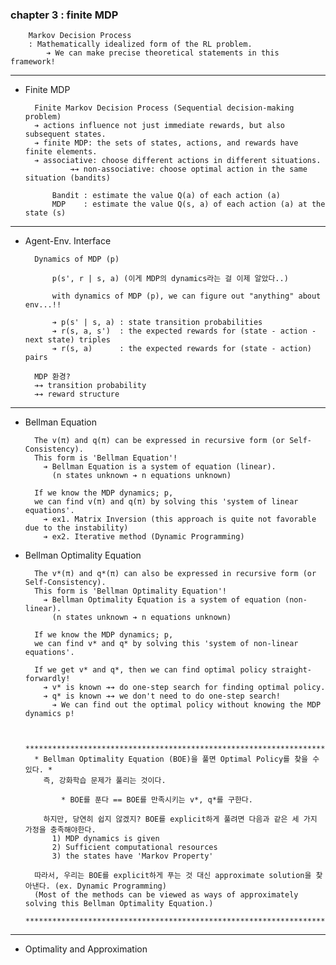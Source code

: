 ### chapter 3 : finite MDP

        Markov Decision Process
        : Mathematically idealized form of the RL problem.
            ➔ We can make precise theoretical statements in this framework! 

---

- Finite MDP

        Finite Markov Decision Process (Sequential decision-making problem)
        ➔ actions influence not just immediate rewards, but also subsequent states.
        ➔ finite MDP: the sets of states, actions, and rewards have finite elements.
        ➔ associative: choose different actions in different situations. 
                ➔➔ non-associative: choose optimal action in the same situation (bandits)

            Bandit : estimate the value Q(a) of each action (a)
            MDP    : estimate the value Q(s, a) of each action (a) at the state (s)



---


- Agent-Env. Interface
    

        Dynamics of MDP (p)

            p(s', r | s, a) (이게 MDP의 dynamics라는 걸 이제 알았다..)

            with dynamics of MDP (p), we can figure out "anything" about env...!!

            ➔ p(s' | s, a) : state transition probabilities
            ➔ r(s, a, s')  : the expected rewards for (state - action - next state) triples
            ➔ r(s, a)      : the expected rewards for (state - action) pairs

        MDP 환경? 
        ➔➔ transition probability 
        ➔➔ reward structure


---

- Bellman Equation

        The v(π) and q(π) can be expressed in recursive form (or Self-Consistency).
        This form is 'Bellman Equation'!
          ➔ Bellman Equation is a system of equation (linear).
            (n states unknown ➔ n equations unknown) 
 
        If we know the MDP dynamics; p, 
        we can find v(π) and q(π) by solving this 'system of linear equations'.
          ➔ ex1. Matrix Inversion (this approach is quite not favorable due to the instability) 
          ➔ ex2. Iterative method (Dynamic Programming)


- Bellman Optimality Equation

        The v*(π) and q*(π) can also be expressed in recursive form (or Self-Consistency).
        This form is 'Bellman Optimality Equation'!
          ➔ Bellman Optimality Equation is a system of equation (non-linear).
            (n states unknown ➔ n equations unknown)
      
        If we know the MDP dynamics; p,
        we can find v* and q* by solving this 'system of non-linear equations'.

        If we get v* and q*, then we can find optimal policy straight-forwardly!
          ➔ v* is known ➔➔ do one-step search for finding optimal policy.
          ➔ q* is known ➔➔ we don't need to do one-step search!
            ➔ We can find out the optimal policy without knowing the MDP dynamics p!

        
        ***************************************************************************************************************
        * Bellman Optimality Equation (BOE)을 풀면 Optimal Policy를 찾을 수 있다. *
          즉, 강화학습 문제가 풀리는 것이다. 

              * BOE를 푼다 == BOE를 만족시키는 v*, q*를 구한다.

          하지만, 당연히 쉽지 않겠지? BOE를 explicit하게 풀려면 다음과 같은 세 가지 가정을 충족해야한다.
            1) MDP dynamics is given 
            2) Sufficient computational resources 
            3) the states have 'Markov Property'

        따라서, 우리는 BOE를 explicit하게 푸는 것 대신 approximate solution을 찾아낸다. (ex. Dynamic Programming)
        (Most of the methods can be viewed as ways of approximately solving this Bellman Optimality Equation.)
        ***************************************************************************************************************

---


- Optimality and Approximation







        








            
